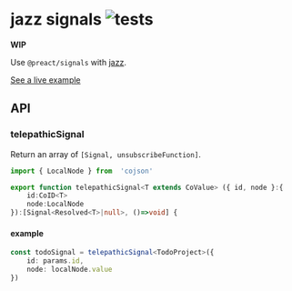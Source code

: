 # jazz signals ![tests](https://github.com/nichoth/jazz-signals/actions/workflows/nodejs.yml/badge.svg)

__WIP__

Use `@preact/signals` with [jazz](https://jazz.tools/).

[See a live example](https://nichoth.github.io/jazz-signals/)

## API

### telepathicSignal
Return an array of `[Signal, unsubscribeFunction]`.

```ts
import { LocalNode } from  'cojson'

export function telepathicSignal<T extends CoValue> ({ id, node }:{
    id:CoID<T>
    node:LocalNode
}):[Signal<Resolved<T>|null>, ()=>void] {
```

#### example
```ts
const todoSignal = telepathicSignal<TodoProject>({
    id: params.id,
    node: localNode.value
})
```
